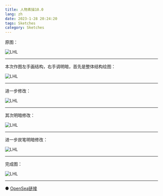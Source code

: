 ```yaml
---
title: 人物素描10.0
lang: zh
date: 2023-1-28 20:24:20
tags: Sketches
category: Sketches
---
```


原图：

![LHL](/image/Sketches/sumiao10/LHL.jpg)

----------------------------------------  

本次作图左手画结构，右手调明暗，首先是整体结构绘图：

![LHL](/image/Sketches/sumiao10/LHL_1.jpg)

----------------------------------------  

进一步修改：

![LHL](/image/Sketches/sumiao10/LHL_2.jpg)

----------------------------------------  

其次明暗修改：

![LHL](/image/Sketches/sumiao10/LHL_3.jpg)

----------------------------------------  

进一步炭笔明暗修改：

![LHL](/image/Sketches/sumiao10/LHL_4.jpg)

----------------------------------------  

完成图：

![LHL](/image/Sketches/sumiao10/LHL_5.jpg)

----------------------------------------  

● [OpenSea链接](https://opensea.io/assets/ethereum/0x495f947276749ce646f68ac8c248420045cb7b5e/5538608732828411082250453030091092578936762873171210564831323254425162612737/ "The Girl With A Necklace")

<nft-card
contractAddress="0x495f947276749ce646f68ac8c248420045cb7b5e"
tokenId="5538608732828411082250453030091092578936762873171210564831323254425162612737">
</nft-card>
<script src="https://unpkg.com/embeddable-nfts/dist/nft-card.min.js"></script>
